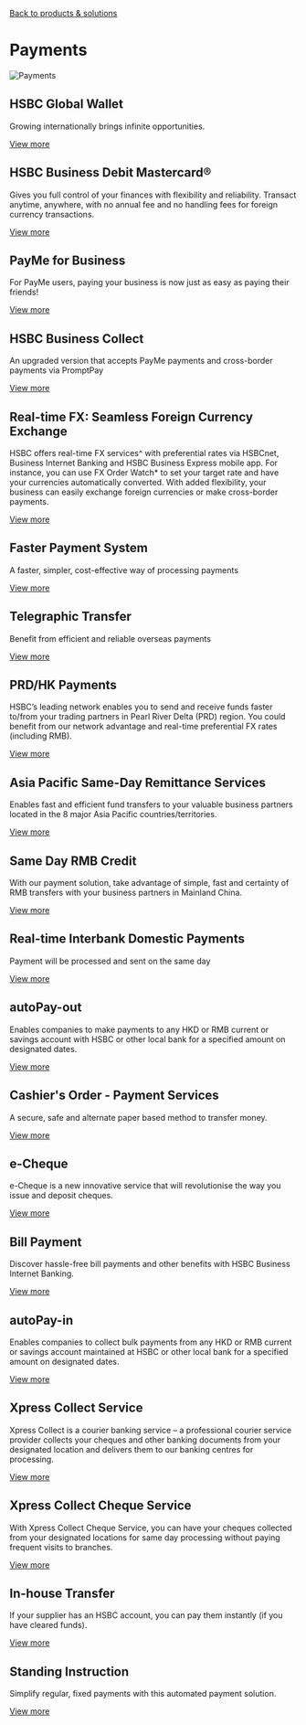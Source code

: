 [Back to products & solutions](/en-gb/products-and-solutions)

# Payments

![Payments ](/-/media/media/hong-kong/images/products-and-solutions/payments-image.jpg?h=861&iar=0&w=1216&hash=C6FC7A937FE0E058B4FFAC9BCE64295A "Payments ")

## HSBC Global Wallet

Growing internationally brings infinite opportunities.

[View more](/en-gb/products/hsbc-global-wallet)

## HSBC Business Debit Mastercard®

Gives you full control of your finances with flexibility and reliability. Transact anytime, anywhere, with no annual fee and no handling fees for foreign currency transactions.

[View more](/en-gb/products/business-debit-card)

## PayMe for Business

For PayMe users, paying your business is now just as easy as paying their friends!

[View more](/en-gb/products/payme-for-business)

## HSBC Business Collect

An upgraded version that accepts PayMe payments and cross-border payments via PromptPay

[View more](/en-gb/products/hsbc-business-collect)

## Real-time FX: Seamless Foreign Currency Exchange

HSBC offers real-time FX services^ with preferential rates via HSBCnet, Business Internet Banking and HSBC Business Express mobile app. For instance, you can use FX Order Watch\* to set your target rate and have your currencies automatically converted. With added flexibility, your business can easily exchange foreign currencies or make cross-border payments.

[View more](/en-gb/products/foreign-exchange-spot-fx)

## Faster Payment System

A faster, simpler, cost-effective way of processing payments

[View more](/en-gb/products/faster-payment-system)

## Telegraphic Transfer

Benefit from efficient and reliable overseas payments

[View more](/en-gb/products/telegraphic-transfer)

## PRD/HK Payments

HSBC’s leading network enables you to send and receive funds faster to/from your trading partners in Pearl River Delta (PRD) region. You could benefit from our network advantage and real-time preferential FX rates (including RMB).

[View more](/en-gb/products/prd-hk-payments)

## Asia Pacific Same-Day Remittance Services

Enables fast and efficient fund transfers to your valuable business partners located in the 8 major Asia Pacific countries/territories.

[View more](/en-gb/products/asia-pacific-same-day-remittance-services)

## Same Day RMB Credit

With our payment solution, take advantage of simple, fast and certainty of RMB transfers with your business partners in Mainland China.

[View more](/en-gb/products/same-day-rmb-credit)

## Real-time Interbank Domestic Payments

Payment will be processed and sent on the same day

[View more](/en-gb/products/real-time-interbank-domestic-payments)

## autoPay-out

Enables companies to make payments to any HKD or RMB current or savings account with HSBC or other local bank for a specified amount on designated dates.

[View more](/en-gb/products/autopay-out)

## Cashier's Order - Payment Services

A secure, safe and alternate paper based method to transfer money.

[View more](/en-gb/products/cashiers-order)

## e-Cheque

e-Cheque is a new innovative service that will revolutionise the way you issue and deposit cheques.

[View more](/en-gb/products/e-cheque)

## Bill Payment

Discover hassle-free bill payments and other benefits with HSBC Business Internet Banking.

[View more](/en-gb/products/bill-payment)

## autoPay-in

Enables companies to collect bulk payments from any HKD or RMB current or savings account maintained at HSBC or other local bank for a specified amount on designated dates.

[View more](/en-gb/products/autopay-in)

## Xpress Collect Service

Xpress Collect is a courier banking service – a professional courier service provider collects your cheques and other banking documents from your designated location and delivers them to our banking centres for processing.

[View more](/en-gb/products/xpress-collect-service)

## Xpress Collect Cheque Service

With Xpress Collect Cheque Service, you can have your cheques collected from your designated locations for same day processing without paying frequent visits to branches.

[View more](/en-gb/products/xpress-collect-cheques)

## In-house Transfer

If your supplier has an HSBC account, you can pay them instantly (if you have cleared funds).

[View more](/en-gb/products/in-house-transfer)

## Standing Instruction

Simplify regular, fixed payments with this automated payment solution.

[View more](/en-gb/products/standing-instruction)